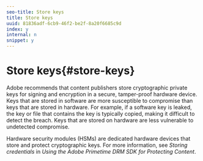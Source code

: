 ```yaml
---
seo-title: Store keys
title: Store keys
uuid: 81836adf-6cb9-46f2-be2f-8a20f6685c9d
index: y
internal: n
snippet: y
---
```


# Store keys{#store-keys}

Adobe recommends that content publishers store cryptographic private keys for signing and encryption in a secure, tamper-proof hardware device. Keys that are stored in software are more susceptible to compromise than keys that are stored in hardware. For example, if a software key is leaked, the key or file that contains the key is typically copied, making it difficult to detect the breach. Keys that are stored on hardware are less vulnerable to undetected compromise.

Hardware security modules (HSMs) are dedicated hardware devices that store and protect cryptographic keys. For more information, see *Storing credentials* in *Using the Adobe Primetime DRM SDK for Protecting Content*. 
